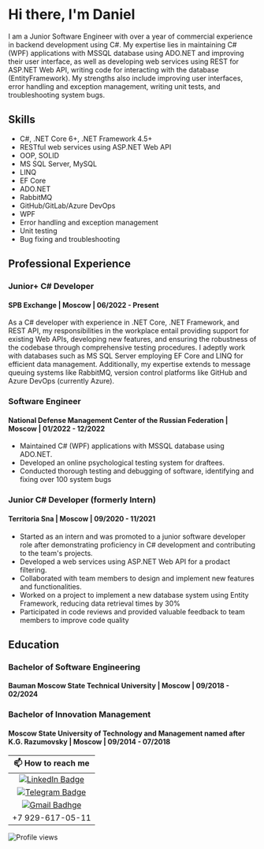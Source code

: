 # Hi there, I'm Daniel

I am a Junior Software Engineer with over a year of commercial experience in backend development using C#.
My expertise lies in maintaining C# (WPF) applications with MSSQL database using ADO.NET and improving their user interface,
as well as developing web services using REST for ASP.NET Web API, writing code for interacting with the database (EntityFramework).
My strengths also include improving user interfaces, error handling and exception management, writing unit tests, and troubleshooting system bugs.

## Skills

* C#, .NET Core 6+, .NET Framework 4.5+
* RESTful web services using ASP.NET Web API
* OOP, SOLID
* MS SQL Server, MySQL
* LINQ
* EF Core
* ADO.NET
* RabbitMQ
* GitHub/GitLab/Azure DevOps
* WPF
* Error handling and exception management
* Unit testing
* Bug fixing and troubleshooting

## Professional Experience

### Junior+ C# Developer

#### SPB Exchange | Moscow | 06/2022 - Present

As a C# developer with experience in .NET Core, .NET Framework, and REST API, 
my responsibilities in the workplace entail providing support for existing Web APIs, 
developing new features, and ensuring the robustness of the codebase through comprehensive testing procedures. 
I adeptly work with databases such as MS SQL Server employing EF Core and LINQ for efficient data management. 
Additionally, my expertise extends to message queuing systems like RabbitMQ, 
version control platforms like GitHub and Azure DevOps (currently Azure).

### Software Engineer

#### National Defense Management Center of the Russian Federation | Moscow | 01/2022 - 12/2022

* Maintained C# (WPF) applications with MSSQL database using ADO.NET.
* Developed an online psychological testing system for draftees.
* Conducted thorough testing and debugging of software, identifying and fixing over 100 system bugs

### Junior C# Developer (formerly Intern)

#### Territoria Sna | Moscow | 09/2020 - 11/2021

* Started as an intern and was promoted to a junior software developer role after demonstrating proficiency in C# development and contributing to the team's projects.
* Developed a web services using ASP.NET Web API for a prodact filtering.
* Collaborated with team members to design and implement new features and functionalities.
* Worked on a project to implement a new database system using Entity Framework, reducing data retrieval times by 30%
* Participated in code reviews and provided valuable feedback to team members to improve code quality

## Education

### Bachelor of Software Engineering

#### Bauman Moscow State Technical University | Moscow | 09/2018 - 02/2024

### Bachelor of Innovation Management

#### Moscow State University of Technology and Management named after K.G. Razumovsky | Moscow | 09/2014 - 07/2018

| 📫 How to reach me |
| :---: |
| [![LinkedIn Badge](https://img.shields.io/badge/linkedin-%230077B5.svg?&style=for-the-badge&logo=linkedin&logoColor=white)](https://www.linkedin.com/in/sheda-vedne/) |
| [![Telegram Badge](https://img.shields.io/badge/Telegram-2CA5E0?style=for-the-badge&logo=telegram&logoColor=white)](https://t.me/Sheda_Vedne) |
| [![Gmail Badhge](https://img.shields.io/badge/Gmail-D14836?style=for-the-badge&logo=gmail&logoColor=white)](mailto:fellowers.flobot@gmail.com) |
| +7 929-617-05-11 |

![Profile views](https://komarev.com/ghpvc/?username=shedagit&style=flat-square)
